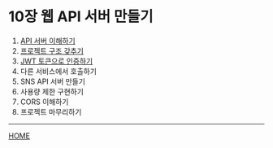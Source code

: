 # 10장 웹 API 서버 만들기

1. [API 서버 이해하기](./01.md)
2. [프로젝트 구조 갖추기](./02.md)
3. [JWT 토큰으로 인증하기](./03.md)
4. 다른 서비스에서 호출하기
5. SNS API 서버 만들기
6. 사용량 제한 구현하기
7. CORS 이해하기
8. 프로젝트 마무리하기

-----
[HOME](../../README.md)
